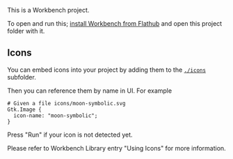 This is a Workbench project.

To open and run this; [install Workbench from Flathub](https://flathub.org/apps/re.sonny.Workbench) and open this project folder with it.

## Icons

You can embed icons into your project by adding them to the [`./icons`](./icons/) subfolder.

Then you can reference them by name in UI. For example

```
# Given a file icons/moon-symbolic.svg
Gtk.Image {
  icon-name: "moon-symbolic";
}
```

Press "Run" if your icon is not detected yet.

Please refer to Workbench Library entry "Using Icons" for more information.
